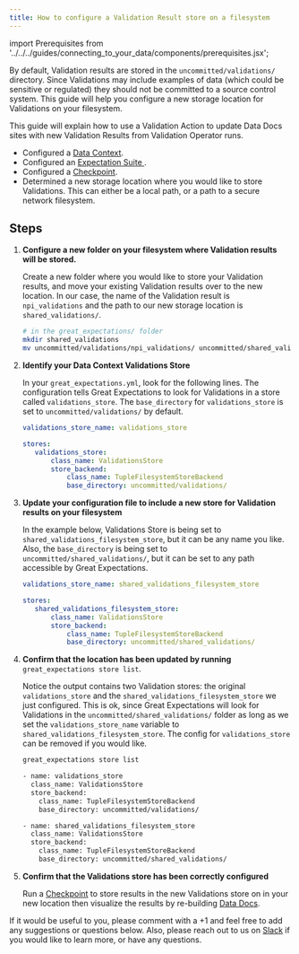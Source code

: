 ```yaml
---
title: How to configure a Validation Result store on a filesystem
---
```


import Prerequisites from '../../../guides/connecting_to_your_data/components/prerequisites.jsx';

By default, Validation results are stored in the ``uncommitted/validations/`` directory.  Since Validations may include examples of data (which could be sensitive or regulated) they should not be committed to a source control system.  This guide will help you configure a new storage location for Validations on your filesystem.

This guide will explain how to use a Validation Action to update Data Docs sites with new Validation Results from Validation Operator runs.

<Prerequisites>

- Configured a [Data Context](../../../tutorials/getting_started/initialize_a_data_context.md).
- Configured an [Expectation Suite ](../../../tutorials/getting_started/create_your_first_expectations.md).
- Configured a [Checkpoint](../../../guides/validation/checkpoints/how_to_create_a_new_checkpoint.md).
- Determined a new storage location where you would like to store Validations. This can either be a local path, or a path to a secure network filesystem.

</Prerequisites>

Steps
-----

1. **Configure a new folder on your filesystem where Validation results will be stored.**

   Create a new folder where you would like to store your Validation results, and move your existing Validation results over to the new location. In our case, the name of the Validation result is ``npi_validations`` and the path to our new storage location is ``shared_validations/``.

   ```bash
   # in the great_expectations/ folder
   mkdir shared_validations
   mv uncommitted/validations/npi_validations/ uncommitted/shared_validations/
   ```

2. **Identify your Data Context Validations Store**

   In your ``great_expectations.yml``, look for the following lines.  The configuration tells Great Expectations to look for Validations in a store called ``validations_store``. The ``base_directory`` for ``validations_store`` is set to ``uncommitted/validations/`` by default.

   ```yaml
   validations_store_name: validations_store

   stores:
      validations_store:
          class_name: ValidationsStore
          store_backend:
              class_name: TupleFilesystemStoreBackend
              base_directory: uncommitted/validations/
   ```

3. **Update your configuration file to include a new store for Validation results on your filesystem**

   In the example below, Validations Store is being set to ``shared_validations_filesystem_store``, but it can be any name you like.  Also, the ``base_directory`` is being set to ``uncommitted/shared_validations/``, but it can be set to any path accessible by Great Expectations.

   ```yaml
   validations_store_name: shared_validations_filesystem_store

   stores:
      shared_validations_filesystem_store:
          class_name: ValidationsStore
          store_backend:
              class_name: TupleFilesystemStoreBackend
              base_directory: uncommitted/shared_validations/
   ```

4. **Confirm that the location has been updated by running** ``great_expectations store list``.

   Notice the output contains two Validation stores: the original ``validations_store`` and the ``shared_validations_filesystem_store`` we just configured.  This is ok, since Great Expectations will look for Validations in the ``uncommitted/shared_validations/`` folder as long as we set the ``validations_store_name`` variable to ``shared_validations_filesystem_store``. The config for ``validations_store`` can be removed if you would like.

   ```bash
   great_expectations store list

   - name: validations_store
     class_name: ValidationsStore
     store_backend:
       class_name: TupleFilesystemStoreBackend
       base_directory: uncommitted/validations/

   - name: shared_validations_filesystem_store
     class_name: ValidationsStore
     store_backend:
       class_name: TupleFilesystemStoreBackend
       base_directory: uncommitted/shared_validations/
   ```


5. **Confirm that the Validations store has been correctly configured**

    Run a [Checkpoint](../../../tutorials/getting_started/validate_your_data.md) to store results in the new Validations store on in your new location then visualize the results by re-building [Data Docs](../../../tutorials/getting_started/check_out_data_docs.md).


If it would be useful to you, please comment with a +1 and feel free to add any suggestions or questions below.  Also, please reach out to us on [Slack](https://greatexpectations.io/slack) if you would like to learn more, or have any questions.
